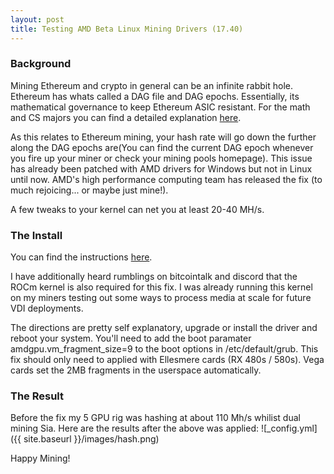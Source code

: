 ```yaml
---
layout: post
title: Testing AMD Beta Linux Mining Drivers (17.40)
---
```


### Background
Mining Ethereum and crypto in general can be an infinite rabbit hole. Ethereum has whats called a DAG file and DAG epochs. Essentially, its mathematical governance to keep Ethereum ASIC resistant. For the math and CS majors you can find a detailed explanation [here](https://ethereum.stackexchange.com/questions/1993/what-actually-is-a-dag/8883#8883).

As this relates to Ethereum mining, your hash rate will go down the further along the DAG epochs are(You can find the current DAG epoch whenever you fire up your miner or check your mining pools homepage). This issue has already been patched with AMD drivers for Windows but not in Linux until now. AMD's high performance computing team has released the fix (to much rejoicing... or maybe just mine!). 

A few tweaks to your kernel can net you at least 20-40 MH/s.


### The Install 
You can find the instructions [here](http://support.amd.com/en-us/kb-articles/Pages/AMDGPU-Pro-Beta-Mining-Driver-for-Linux-Release-Notes.aspx).

I have additionally heard rumblings on bitcointalk and discord that the ROCm kernel is also required for this fix. I was already running this kernel on my miners testing out some ways to process media at scale for future VDI deployments. 

The directions are pretty self explanatory, upgrade or install the driver and reboot your system. You'll need to add the boot paramater amdgpu.vm_fragment_size=9 to the boot options in /etc/default/grub. This fix should only need to applied with Ellesmere cards (RX 480s / 580s). Vega cards set the 2MB fragments in the userspace automatically.  



### The Result
Before the fix my 5 GPU rig was hashing at about 110 Mh/s whilist dual mining Sia. Here are the results after the above was applied:
![_config.yml]({{ site.baseurl }}/images/hash.png)

Happy Mining!



